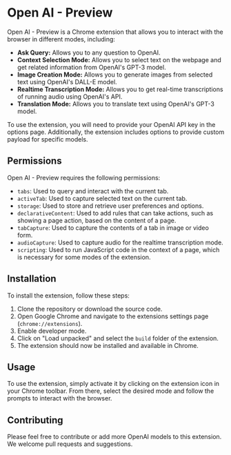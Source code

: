 # Open AI - Preview

Open AI - Preview is a Chrome extension that allows you to interact with the browser in different modes, including:

- **Ask Query:** Allows you to any question to OpenAI.
- **Context Selection Mode:** Allows you to select text on the webpage and get related information from OpenAI's GPT-3 model.
- **Image Creation Mode:** Allows you to generate images from selected text using OpenAI's DALL-E model.
- **Realtime Transcription Mode:** Allows you to get real-time transcriptions of running audio using OpenAI's API.
- **Translation Mode:** Allows you to translate text using OpenAI's GPT-3 model.

To use the extension, you will need to provide your OpenAI API key in the options page. Additionally, the extension includes options to provide custom payload for specific models.

## Permissions

Open AI - Preview requires the following permissions:

- `tabs`: Used to query and interact with the current tab.
- `activeTab`: Used to capture selected text on the current tab.
- `storage`: Used to store and retrieve user preferences and options.
- `declarativeContent`: Used to add rules that can take actions, such as showing a page action, based on the content of a page.
- `tabCapture`: Used to capture the contents of a tab in image or video form.
- `audioCapture`: Used to capture audio for the realtime transcription mode.
- `scripting`: Used to run JavaScript code in the context of a page, which is necessary for some modes of the extension.

## Installation

To install the extension, follow these steps:

1. Clone the repository or download the source code.
2. Open Google Chrome and navigate to the extensions settings page (`chrome://extensions`).
3. Enable developer mode.
4. Click on "Load unpacked" and select the `build` folder of the extension.
5. The extension should now be installed and available in Chrome.

## Usage

To use the extension, simply activate it by clicking on the extension icon in your Chrome toolbar. From there, select the desired mode and follow the prompts to interact with the browser.

## Contributing

Please feel free to contribute or add more OpenAI models to this extension. We welcome pull requests and suggestions.
